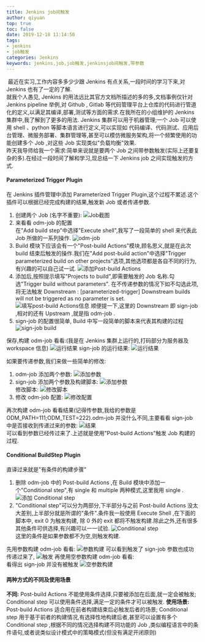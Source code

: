 ```yaml
---
title: Jenkins job间触发
author: qiyuan
top: true
toc: false
date: 2019-12-18 11:14:50
tags:
- jenkins
- job触发
categories: Jenkins
keywords: jenkins,job,job触发,jenkinsjob间触发,带参数
---
```

​		最近在实习,工作内容多多少少跟 Jenkins 有点关系,一段时间的学习下来,对 Jenkins 也有了一定的了解.  
​		就我个人愚见, Jenkins 的用法远比其官方文档所描述的多的多,文档事例仅针对 Jenkins pipeline 举例,对 Github , Gitlab 等代码管理平台上仓库的代码进行管道化的定义,以满足其编译,部署,测试等方面的需求.在我所在的小组维护的 Jenkins 集群中,我了解到了更多的用法. Jenkins 集群可以用于机器管理;一个 Job 可以使用 shell 、python 等脚本语言进行定义,可以实现如 代码编译、代码测试、应用后台管理、微服务部署、集群管理等,甚至可以模仿微服务架构,将一个频繁使用的功能创建多个 Job ,对这些 Job 实现类似"负载均衡"效果.  
​		昨天我导师给我一个需求:简单来说就是要两个 Job 之间带参数触发(实际上还要复杂的多).在经过一段时间了解和学习,现总结一下 Jenkins job 之间实现触发的方式.

#### Parameterized Trigger Plugin  

在 Jenkins 插件管理中添加 Parameterized Trigger Plugin,这个过程不累述.这个插件可以根据已经完成构建的结果,触发新 Job 或者传递参数.  
1. 创建两个 Job (名字不重要):
![Job截图](https://res.cloudinary.com/dkzvjuptx/image/upload/v1576853219/jenkinsjobtrigger/1_krigtv.png)
2. 来看看 odm-job 的配置    
在"Add build step"中选择"Execute shell",我写了一段简单的 shell 来代表此 Job 所做的一系列操作.
![odm-job](https://res.cloudinary.com/dkzvjuptx/image/upload/v1576853220/jenkinsjobtrigger/2_xkt8jz.png)
3. Build 模块下应该会有一个"Post-build Actions"模块,顾名思义,就是在此次 build 结束后触发的操作.我们在"Add post-build action"中选择"Trigger parameterized build on other projects"选项,其他选项都是各自不同的行为,有兴趣的可以自己试一试.
![添加Post-build Actions](https://res.cloudinary.com/dkzvjuptx/image/upload/v1576853220/jenkinsjobtrigger/3_deylfw.png)
4. 添加后,按照提示填写"Projects to build",即需要触发的 Job 名称.勾选"Trigger build without parameters".
在不传递参数的情况下如不勾选此项,将无法触发 Downstream :
		[parameterized-trigger] Downstream builds will not be triggered as no parameter is set.
![填写post-build Actions信息](https://res.cloudinary.com/dkzvjuptx/image/upload/v1576853220/jenkinsjobtrigger/4_hbqtbj.png)
顺便提一下,这里的 Downstream 即 sign-job ,相对的还有 Upstream ,就是指 odm-job .
5. sign-job 的配置很简单, Build 中写一段简单的脚本来代表其构建的过程
![sign-job build](https://res.cloudinary.com/dkzvjuptx/image/upload/v1576853220/jenkinsjobtrigger/5_ltaskm.png)  

保存,构建 odm-job 看看:(我是在 Jenkins 集群上运行的,打码部分为服务器及 workspace 信息)
![运行结果](https://res.cloudinary.com/dkzvjuptx/image/upload/v1576853220/jenkinsjobtrigger/6_rti30x.png)
sign-job 的运行结果:
![运行结果](https://res.cloudinary.com/dkzvjuptx/image/upload/v1576853221/jenkinsjobtrigger/7_o8cgg2.png)  

如果要传递参数,我们来做一些简单的修改:  
1. odm-job 添加两个参数:
![添加参数](https://res.cloudinary.com/dkzvjuptx/image/upload/v1576853221/jenkinsjobtrigger/8_wmmcwz.png)  
2. sign-job 添加两个参数及构建脚本:
![添加参数](https://res.cloudinary.com/dkzvjuptx/image/upload/v1576853220/jenkinsjobtrigger/9_ug7cow.png)  
修改脚本:
![修改脚本](https://res.cloudinary.com/dkzvjuptx/image/upload/v1576853220/jenkinsjobtrigger/10_ohzvwv.png)  
3. 修改 odm-job 配置:
![修改配置](https://res.cloudinary.com/dkzvjuptx/image/upload/v1576853221/jenkinsjobtrigger/11_tzogjv.png)  

再次构建 odm-job 看看结果(记得传参数,我给的参数是 ODM_PATH=111;ODM_TEST=222).odm-job 并没什么不同,主要看看 sign-job 中是否接收到传递过来的参数:
![结果](https://res.cloudinary.com/dkzvjuptx/image/upload/v1576853221/jenkinsjobtrigger/12_y9ipra.png)  
可以看到参数已经传过来了.上述就是使用"Post-build Actions"触发 Job 构建的过程.

#### Conditional BuildStep Plugin  

直译过来就是"有条件的构建步骤"
1. 删除 odm-job 中的 Post-build Actions ,在 Build 模块中添加一个"Conditional step",有 single 和 multiple 两种模式,这里我用 single .
![添加 Conditional step](https://res.cloudinary.com/dkzvjuptx/image/upload/v1576853222/jenkinsjobtrigger/13_unozzu.png)  
2. "Conditional step"可以分为两部分,下半部分与之前 Post-build Actions 没太大差别,上半部分就是所谓的"条件".条件我一般使用 Execute Shell ,在下面的脚本中, exit 0 为触发构建, 除 0 外的 exit 都将不触发构建.除此之外,还有很多其他条件可供选择,有兴趣可以一一试验.
![Conditional step](https://res.cloudinary.com/dkzvjuptx/image/upload/v1576853221/jenkinsjobtrigger/14_zlminv.png)  
这里的条件是如果参数都不为空,则触发构建.  

先用参数构建 odm-job 看看:
![参数构建](https://res.cloudinary.com/dkzvjuptx/image/upload/v1576853222/jenkinsjobtrigger/15_hutjs5.png) 
可以看到触发了 sign-job 参数也成功传递过来了,
![触发](https://res.cloudinary.com/dkzvjuptx/image/upload/v1576853222/jenkinsjobtrigger/16_zvkcho.png) 
再使用空参数构建 odm-job 看看:  
看得出 sign-job 并没有被触发
![空参数构建](https://res.cloudinary.com/dkzvjuptx/image/upload/v1576853222/jenkinsjobtrigger/17_lbjgon.png) 

#### 两种方式的不同及使用场景  
**不同:** Post-build Actions 不能使用条件选择,只要被添加在后面,就一定会被触发; Conditional step 可以使用条件选择,满足一定的条件才可以被触发.
**使用场景:** Post-build Actions 适合用在前者构建结束后必触发后者的场景; Conditional step 用于基于前者的构建情况,有选择性地构建后者,甚至可以设置有多个 Conditional step ,根据不同的情况选择构建不同功能的 Job ,类似编程语言中的条件语句,或者说类似设计模式中的策略模式(但没有满足开闭原则)
